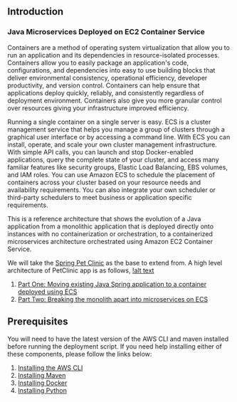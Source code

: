 ## Introduction
### Java Microservices Deployed on EC2 Container Service

Containers are a method of operating system virtualization that allow you to run an application and its dependencies in resource-isolated processes. Containers allow you to easily package an application's code, configurations, and dependencies into easy to use building blocks that deliver environmental consistency, operational efficiency, developer productivity, and version control. Containers can help ensure that applications deploy quickly, reliably, and consistently regardless of deployment environment. Containers also give you more granular control over resources giving your infrastructure improved efficiency. 

Running a single container on a single server is easy. ECS is a cluster management service that helps you manage a group of clusters through a graphical user interface or by accessing a command line. With ECS you can install, operate, and scale your own cluster management infrastructure. With simple API calls, you can launch and stop Docker-enabled applications, query the complete state of your cluster, and access many familiar features like security groups, Elastic Load Balancing, EBS volumes, and IAM roles. You can use Amazon ECS to schedule the placement of containers across your cluster based on your resource needs and availability requirements. You can also integrate your own scheduler or third-party schedulers to meet business or application specific requirements.

This is a reference architecture that shows the evolution of a Java application from a monolithic application that is deployed directly onto instances with no containerization or orchestration, to a containerized microservices architecture orchestrated using Amazon EC2 Container Service.

We will take the [Spring Pet Clinic](https://github.com/spring-projects/spring-petclinic) as the base to extend from.
A high level architecture of PetClinic app is as follows,
[!alt text](https://github.com/awslabs/amazon-ecs-java-microservices/blob/master/images/PetClinicApp.png)

1. [Part One: Moving existing Java Spring application to a container deployed using ECS](https://github.com/awslabs/aws-java-microservice-refarch/blob/master/1_ECS_Java_Spring_PetClinic)
2. [Part Two: Breaking the monolith apart into microservices on ECS](https://github.com/awslabs/aws-java-microservice-refarch/tree/master/2_ECS_Java_Spring_PetClinic_Microservices)

## Prerequisites

You will need to have the latest version of the AWS CLI and maven installed before running the deployment script.  If you need help installing either of these components, please follow the links below:

1. [Installing the AWS CLI](http://docs.aws.amazon.com/cli/latest/userguide/installing.html)
2. [Installing Maven](https://maven.apache.org/install.html)
3. [Installing Docker](https://docs.docker.com/engine/installation/)
4. [Installing Python](https://www.python.org/downloads/)
